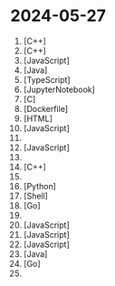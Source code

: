 # 2024-05-27

1. [](https://github.comundefined "Qt based cross-platform GUI proxy configuration manager (backend: v2ray / sing-box)") [C++]
2. [](https://github.comundefined "《明日方舟》小助手，全日常一键长草！| A one-click tool for the daily tasks of Arknights, supporting all clients.") [C++]
3. [](https://github.comundefined "MaxBot open source code bot") [JavaScript]
4. [](https://github.comundefined "《Hello 算法》：动画图解、一键运行的数据结构与算法教程。支持 Python, Java, C++, C, C#, JS, Go, Swift, Rust, Ruby, Kotlin, TS, Dart 代码。简体版和繁体版同步更新，English version ongoing") [Java]
5. [](https://github.comundefined "插件化、定制化、无广告的免费音乐播放器") [TypeScript]
6. [](https://github.comundefined "AISystem 主要是指AI系统，包括AI芯片、AI编译器、AI推理和训练框架等AI全栈底层技术") [JupyterNotebook]
7. [](https://github.comundefined "Lean's LEDE source") [C]
8. [](https://github.comundefined "为开发人员分享快速参考备忘清单(速查表)") [Dockerfile]
9. [](https://github.comundefined "2024中国翻墙软件VPN推荐以及科学上网避坑，稳定好用。对比SSR机场、蓝灯、V2ray、老王VPN、VPS搭建梯子等科学上网与翻墙软件，中国最新科学上网翻墙梯子VPN下载推荐，访问Chatgpt。") [HTML]
10. [](https://github.comundefined "✯ 一个可直连访问的电视/广播图标库与相关工具项目 ✯ 🔕 永久免费 直连访问 完整开源 不断完善的台标 支持IPv4/IPv6双栈访问 🔕") [JavaScript]
11. [](https://github.comundefined "提供多款 Shadowrocket 规则，拥有强劲的广告过滤功能。每日8时重新构建规则。") 
12. [](https://github.comundefined "本文原文由知名 Hacker Eric S. Raymond 所撰寫，教你如何正確的提出技術問題並獲得你滿意的答案。") [JavaScript]
13. [](https://github.comundefined "直播源相关资源汇总 📺 💯 IPTV、M3U —— 勤洗手、戴口罩，祝愿所有人百毒不侵") 
14. [](https://github.comundefined "第三方B站客户端，目前可以运行在PC全平台、PSVita、PS4 、Xbox 和 Nintendo Switch上") [C++]
15. [](https://github.comundefined "媒体服务器演员头像仓库") 
16. [](https://github.comundefined "Book_4_《矩阵力量》 | 鸢尾花书：从加减乘除到机器学习；上架！") [Python]
17. [](https://github.comundefined "基于 Lean 源码编译的 OpenWrt 固件——适配X86、R2C、R2S、R4S、R4SE、R5C、R5S、香橙派 R1 Plus、树莓派3B、树莓派4B、R66S、R68S、M68S、H28K、H66K、H68K、H88K、H69K、E25、N1、S905x3、S922x、HK1、X96max、微加云、贝壳云、我家云、章鱼星球等") [Shell]
18. [](https://github.comundefined "算法竞赛模板库 by 灵茶山艾府 💭💡🎈") [Go]
19. [](https://github.comundefined "免费机场公益机场收集/免费vpn-定时更新") 
20. [](https://github.comundefined "引流宝致力于为个人、团队提供基于微信私域流量的推广、引流的效率工具。可减轻人力，有效降低资源损失、流量流失的几率。引流宝完全开源，免费，可商用、可任意二次开发。引流宝可以辅助你更好地开展营销活动推广！降低运营成本，提高工作效率，获取更多资源。") [JavaScript]
21. [](https://github.comundefined "使用 NextJS + Notion API 实现的，支持多种部署方案的静态博客，无需服务器、零门槛搭建网站，为Notion和所有创作者设计。 (A static blog built with NextJS and Notion API, supporting multiple deployment options. No server required, zero threshold to set up a website. Designed for Notion and all creators.)") [JavaScript]
22. [](https://github.comundefined "🤖一个基于 WeChaty 结合 OpenAi ChatGPT / Kimi / 讯飞等Ai服务实现的微信机器人 ，可以用来帮助你自动回复微信消息，或者管理微信群/好友，检测僵尸粉等...") [JavaScript]
23. [](https://github.comundefined "禁漫天堂Github Actions下载器🧘") [Java]
24. [](https://github.comundefined "🌩「自选优选 IP」测试 Cloudflare CDN 延迟和速度，获取最快 IP ！当然也支持其他 CDN / 网站 IP ~") [Go]
25. [](https://github.comundefined "科技爱好者周刊，每周五发布") 
